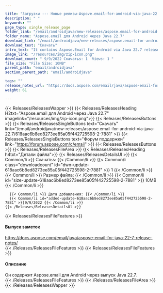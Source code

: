 ```yaml
---

title: "Загрузки --- Новые релизы-Aspove.email-for-android-via-java-22.7"
description: " "
keywords: ""
page_type: single_release_page
folder_link: "/email/androidjava/new-releases/aspose.email-for-android-via-java-22.7/"
folder_name: "Aspose.email для Android через Java 22.7"
download_link: "/email/androidjava/new-releases/aspose.email-for-android-via-java-22.7/618aac6b8ed8273ee85a05f442725598-2-7881"
download_text: "Скачать"
intro_text: "It contains Aspose.Email for Android via Java 22.7 release."
image_link: "/resources/img/zip-icon.png"
download_count: " 9/9/2022 Скачатьs: 1  Views: 1 "
file_size: "File Size: 10MB"
parent_path: "email/androidjava"
section_parent_path: "email/androidjava"

tags: ""
release_notes_url: "https://docs.aspose.com/email/java/aspose-email-for-java-22-7-release-notes/"
weight: 61

---
```


{{< Releases/ReleasesWapper >}}
  {{< Releases/ReleasesHeading H2txt="Aspose.email для Android через Java 22.7" imagelink="/resources/img/zip-icon.png">}}
  {{< Releases/ReleasesButtons >}}
    {{< Releases/ReleasesSingleButtons text="Скачать" link="/email/androidjava/new-releases/aspose.email-for-android-via-java-22.7/618aac6b8ed8273ee85a05f442725598-2-7881" >}}
    {{< Releases/ReleasesSingleButtons text="Форум поддержки" link="https://forum.aspose.com/c/email" >}}
  {{< Releases/ReleasesButtons >}}
  {{< Releases/ReleasesFileArea >}}
    {{< Releases/ReleasesHeading h4txt="Детали файла">}}
    {{< Releases/ReleasesDetailsUl >}}
      {{< Common/li >}} Скачатьs: {{< /Common/li >}}
      {{< Common/li class="downloadcount" id="dwn-update-618aac6b8ed8273ee85a05f442725598-2-7881" >}} 1 {{< /Common/li >}}
      {{< Common/li >}} Размер файла: {{< /Common/li >}}
      {{< Common/li id="size-update-618aac6b8ed8273ee85a05f442725598-2-7881" >}} 10MB {{< /Common/li >}}

      {{< Common/li >}} Дата добавления: {{< /Common/li >}}
      {{< Common/li id="added-update-618aac6b8ed8273ee85a05f442725598-2-7881" >}}9/9/2022 {{< /Common/li >}}
    {{< /Releases/ReleasesDetailsUl >}}

  {{< Releases/ReleasesFileFeatures >}}
      <h4>Выпуск заметок</h4><div><a href='https://docs.aspose.com/email/java/aspose-email-for-java-22-7-release-notes/'>https://docs.aspose.com/email/java/aspose-email-for-java-22-7-release-notes/</a></div>
  {{< /Releases/ReleasesFileFeatures >}}
  {{< Releases/ReleasesFileFeatures >}}
      <h4>Описание</h4><div class="HTMLDescription">Он содержит Aspose.email для Android через выпуск Java 22.7.</div>
  {{< /Releases/ReleasesFileFeatures >}}
 {{< /Releases/ReleasesFileArea >}}
{{< /Releases/ReleasesWapper >}}


